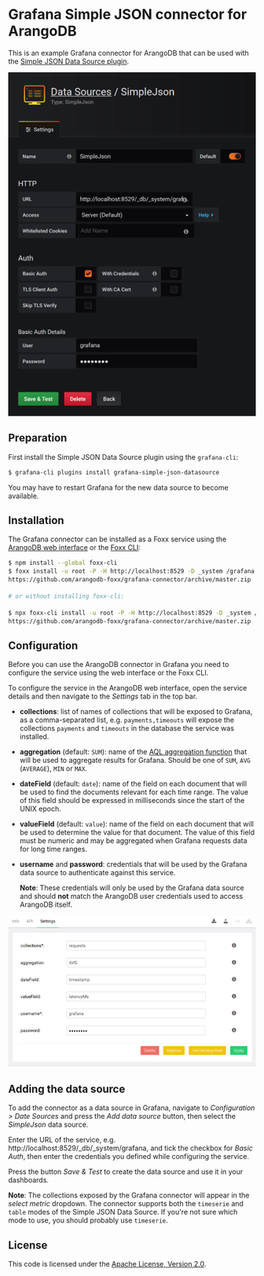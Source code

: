 # Grafana Simple JSON connector for ArangoDB

This is an example Grafana connector for ArangoDB that can be used with the
[Simple JSON Data Source plugin](https://grafana.com/plugins/grafana-simple-json-datasource/installation).

![SimpleJSON configuration dialog](./simplejson.png)

## Preparation

First install the Simple JSON Data Source plugin using the `grafana-cli`:

```sh
$ grafana-cli plugins install grafana-simple-json-datasource
```

You may have to restart Grafana for the new data source to become available.

## Installation

The Grafana connector can be installed as a Foxx service using the
[ArangoDB web interface](https://docs.arangodb.com/latest/Manual/Programs/WebInterface/Services.html)
or the [Foxx CLI](https://github.com/arangodb/foxx-cli):

```sh
$ npm install --global foxx-cli
$ foxx install -u root -P -H http://localhost:8529 -D _system /grafana \
https://github.com/arangodb-foxx/grafana-connector/archive/master.zip

# or without installing foxx-cli:

$ npx foxx-cli install -u root -P -H http://localhost:8529 -D _system /grafana \
https://github.com/arangodb-foxx/grafana-connector/archive/master.zip
```

## Configuration

Before you can use the ArangoDB connector in Grafana you need to configure the
service using the web interface or the Foxx CLI.

To configure the service in the ArangoDB web interface, open the service details
and then navigate to the _Settings_ tab in the top bar.

- **collections**: list of names of collections that will be exposed to Grafana,
  as a comma-separated list, e.g. `payments,timeouts` will expose the collections
  `payments` and `timeouts` in the database the service was installed.

- **aggregation** (default: `SUM`): name of the
  [AQL aggregation function](https://docs.arangodb.com/3.4/AQL/Operations/Collect.html#aggregation)
  that will be used to aggregate results for Grafana. Should be one of `SUM`,
  `AVG` (`AVERAGE`), `MIN` or `MAX`.

- **dateField** (default: `date`): name of the field on each document that will
  be used to find the documents relevant for each time range. The value of this
  field should be expressed in milliseconds since the start of the UNIX epoch.

- **valueField** (default: `value`): name of the field on each document that
  will be used to determine the value for that document. The value of this
  field must be numeric and may be aggregated when Grafana requests data for
  long time ranges.

- **username** and **password**: credentials that will be used by the Grafana
  data source to authenticate against this service.

  **Note**: These credentials will only be used by the Grafana data source and
  should **not** match the ArangoDB user credentials used to access ArangoDB
  itself.

![Foxx configuration dialog](./config.png)

## Adding the data source

To add the connector as a data source in Grafana, navigate to
_Configuration > Date Sources_ and press the _Add data source_ button,
then select the _SimpleJson_ data source.

Enter the URL of the service, e.g. http://localhost:8529/_db/_system/grafana,
and tick the checkbox for _Basic Auth_, then enter the credentials you defined
while configuring the service.

Press the button _Save & Test_ to create the data source and use it in your
dashboards.

**Note**: The collections exposed by the Grafana connector will appear in the
_select metric_ dropdown. The connector supports both the `timeserie` and
`table` modes of the Simple JSON Data Source. If you're not sure which mode
to use, you should probably use `timeserie`.

## License

This code is licensed under the
[Apache License, Version 2.0](https://www.apache.org/licenses/LICENSE-2.0).
